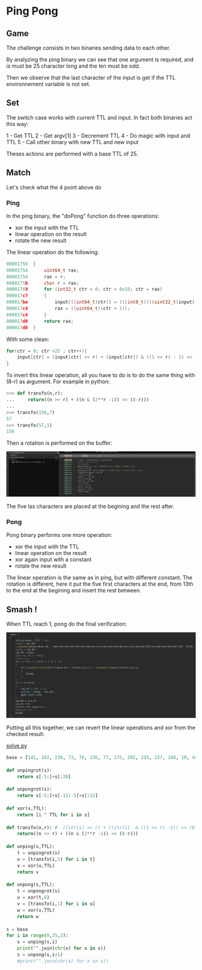 # Ping Pong

## Game

The challenge consists in two binaries sending data to each other.

By analyzing the ping binary we can see that one argument is required, and is must be 25 character long and the len must be odd.

Then we observe that the last character of the input is get if the TTL environnement variable is not set.

## Set

The switch case works with current TTL and input. In fact both binaries act this way:

 1 - Get TTL
 2 - Get argv[1]
 3 - Decrement TTL
 4 - Do magic with input and TTL
 5 - Call other binary with new TTL and new input

 Theses actions are performed with a base TTL of 25.

## Match

Let's check what the 4 point above do

### Ping

In the ping binary, the "doPong" function do three operations: 
 - xor the input with the TTL
 - linear operation on the result
 - rotate the new result

 The linear operation do the following: 

```C
00001750  {
00001754      uint64_t rax;
00001754      rax = r;
0000175b      char r = rax;
00001769      for (int32_t ctr = 0; ctr < 0x19; ctr = rax)
000017c7      {
000017be          input[((int64_t)ctr)] = (((int8_t)(((uint32_t)input[((int64_t)ctr)]) >> r)) + ((int8_t)((((uint32_t)input[((int64_t)ctr)]) & ((1 << r) - 1)) << (8 - r))));
000017c4          rax = ((uint64_t)(ctr + 1));
000017c4      }
000017d0      return rax;
000017d0  }

```

With some clean:

```C
for(ctr = 0; ctr <25 ; ctr++){
    input[ctr] = (input[ctr] >> r) + (input[ctr]) & ((1 << r) - 1) << (8 - r);
}
```

To invert this linear operation, all you have to do is to do the same thing with (8-r) as argument.
For example in python:
```python
>>> def transfo(n,r):
...     return((n >> r) + ((n & (2**r -1)) << (8-r)))
... 
>>> transfo(156,7)
57
>>> transfo(57,1)
156
``` 


Then a rotation is performed on the buffer:

![img](./img/rotate.png)

The five las characters are placed at the begining and the rest after.

### Pong

Pong binary performs one more operation:
 - xor the input with the TTL
 - linear operation on the result
 - xor again input with a constant
 - rotate the new result

The linear operation is the same as in ping, but with different constant.
The rotation is different, here it put the five first characters at the end, from 13th to the end at the begining and insert the rest between.

## Smash !

When TTL reach 1, pong do the final verification: 

![img](./img/check.png)

Putting all this together, we can revert the linear operations and xor from the checked result:

[solve.py](solve.py)
```python
base = [141, 162, 236, 73, 78, 226, 77, 172, 202, 235, 237, 160, 10, 44, 202, 238, 130, 2, 206, 2, 10, 142, 130, 104, 43]

def unpingrot(s):
    return s[-5:]+s[:20]

def unpongrot(s):
    return s[-5:]+s[-13:-5]+s[:12]

def xor(s,TTL):
    return [i ^ TTL for i in s]

def transfo(n,r): #  ((str[i] >> r) + ((str[i]  & ((1 << r) -1)) << (8-r)))
    return((n >> r) + ((n & (2**r -1)) << (8-r)))

def unping(s,TTL):
    t = unpingrot(s)
    u = [transfo(i,5) for i in t]
    v = xor(u,TTL)
    return v

def unpong(s,TTL):
    t = unpongrot(s)
    u = xor(t,6)
    v = [transfo(i,1) for i in u]
    w = xor(v,TTL)
    return w

s = base
for i in range(0,25,2):
    s = unping(s,i)
    print("".join(chr(x) for x in s))
    s = unpong(s,i+1)
    #print("".join(chr(x) for x in s))
```
